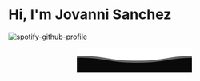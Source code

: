 <h1> Hi, I'm Jovanni Sanchez </h1>

<p align=center>
  
[![spotify-github-profile](https://spotify-github-profile.kittinanx.com/api/view?uid=31hnk265gaue64zclw326f2gdjfa&cover_image=true&theme=compact&show_offline=true&background_color=121212&interchange=false)](https://spotify-github-profile.kittinanx.com/api/view?uid=31hnk265gaue64zclw326f2gdjfa&redirect=true)

</p>

<p align="center">
  <img src="projFiles/GIFS/wave.svg" />
</p>
